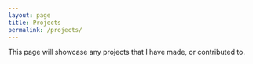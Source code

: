 ```yaml
---
layout: page
title: Projects
permalink: /projects/
---
```

This page will showcase any projects that I have made, or contributed to.
